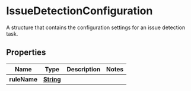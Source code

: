 

# IssueDetectionConfiguration

A structure that contains the configuration settings for an issue detection task.

## Properties

| Name | Type | Description | Notes |
|------------ | ------------- | ------------- | -------------|
|**ruleName** | [**String**](String.md) |  |  |



